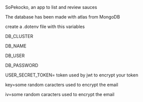 SoPekocko, an app to list and review sauces


The database has been made with atlas from MongoDB


create a .dotenv file with this variables

DB_CLUSTER

DB_NAME

DB_USER

DB_PASSWORD


USER_SECRET_TOKEN= token used by jwt to encrypt your token


key=some random caracters used to encrypt the email

iv=some random caracters used to encrypt the email


  
